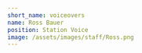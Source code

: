 ```yaml
---
short_name: voiceovers
name: Ross Bauer
position: Station Voice
image: /assets/images/staff/Ross.png
---
```

